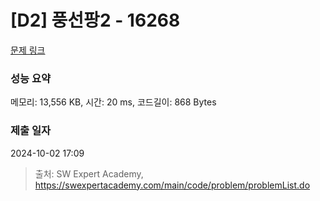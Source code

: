 # [D2] 풍선팡2 - 16268 

[문제 링크](https://swexpertacademy.com/main/code/problem/problemDetail.do?contestProbId=AYYlGU56XOkDFARc) 

### 성능 요약

메모리: 13,556 KB, 시간: 20 ms, 코드길이: 868 Bytes

### 제출 일자

2024-10-02 17:09



> 출처: SW Expert Academy, https://swexpertacademy.com/main/code/problem/problemList.do